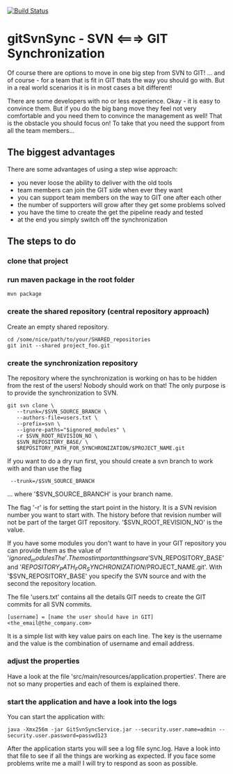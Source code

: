 [![Build Status](https://travis-ci.org/mahoe/gitSvnSync.svg?branch=master)](https://travis-ci.org/mahoe/gitSvnSync)

# gitSvnSync - SVN <===> GIT Synchronization
Of course there are options to move in one big step from SVN to GIT! ... and of course - for a team that is fit in GIT
thats the way you should go with. But in a real world scenarios it is in most cases a bit different!

There are some developers with no or less experience. Okay - it is easy to convince them. But if you do the big bang
move they feel not very comfortable and you need them to convince the management as well! That is the obstacle you
should focus on! To take that you need the support from all the team members...

## The biggest advantages
There are some advantages of using a step wise approach:

 * you never loose the ability to deliver with the old tools
 * team members can join the GIT side when ever they want
 * you can support team members on the way to GIT one after each other
 * the number of supporters will grow after they get some problems solved
 * you have the time to create the get the pipeline ready and tested
 * at the end you simply switch off the synchronization

## The steps to do
### clone that project
### run maven package in the root folder
    mvn package
### create the shared repository (central repository approach)
Create an empty shared repository.

    cd /some/nice/path/to/your/SHARED_repositories
    git init --shared project_foo.git

### create the synchronization repository
The repository where the synchronization is working on has to be hidden from the rest of the users! Nobody should work
on that! The only purpose is to provide the synchronization to SVN.

    git svn clone \
       --trunk=/$SVN_SOURCE_BRANCH \
       --authors-file=users.txt \
       --prefix=svn \
       --ignore-paths="$ignored_modules" \
       -r $SVN_ROOT_REVISION_NO \
       $SVN_REPOSITORY_BASE/ \
       $REPOSITORY_PATH_FOR_SYNCHRONIZATION/$PROJECT_NAME.git

   If you want to do a dry run first, you should create a svn branch to work with and than use the flag

     --trunk=/$SVN_SOURCE_BRANCH

   ... where '$SVN_SOURCE_BRANCH' is your branch name.

   The flag '-r' is for setting the start point in the history. It is a SVN revision number you want to start with.
   The history before that revision number will not be part of the target GIT repository. '$SVN_ROOT_REVISION_NO' is the
   value.

   If you have some modules you don't want to have in your GIT repository you  can provide them as the value of
   '$ignored_modulesThe'. The most important things are
    '$SVN_REPOSITORY_BASE' and '$REPOSITORY_PATH_FOR_SYNCHRONIZATION/$PROJECT_NAME.git'.
    With '$SVN_REPOSITORY_BASE' you specify the SVN source and with the second the repository location.

   The file 'users.txt' contains all the details GIT needs to create the GIT commits for all SVN commits.

    [username] = [name the user should have in GIT] <the_email@the_company.com>

   It is a simple list with key value pairs on each line. The key is the username and the value is the combination of
   username and email address.

### adjust the properties
Have a look at the file 'src/main/resources/application.properties'. There are not so many properties and each of them
is explained there.

### start the application and have a look into the logs
You can start the application with:

    java -Xmx256m -jar GitSvnSyncService.jar --security.user.name=admin --security.user.password=passwd123
    
After the application starts you will see a log file sync.log. Have a look into that file to see if all the things are
working as expected. If you face some problems write me a mail! I will try to respond as soon as possible.

